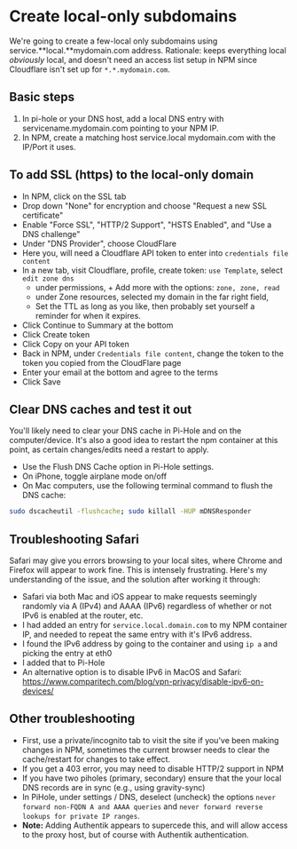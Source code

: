 # Create local-only subdomains

We're going to create a few-local only subdomains using service.**local.**mydomain.com address. Rationale: keeps everything local *obviously* local, and doesn't need an access list setup in NPM since Cloudflare isn't set up for `*.*.mydomain.com`. 

## Basic steps

1. In pi-hole or your DNS host, add a local DNS entry with servicename.mydomain.com pointing to your NPM IP.
2. In NPM, create a matching host service.local mydomain.com with the IP/Port it uses.

## To add SSL (https) to the local-only domain

- In NPM, click on the SSL tab
- Drop down "None" for encryption and choose "Request a new SSL certificate"
- Enable "Force SSL", "HTTP/2 Support", "HSTS Enabled", and "Use a DNS challenge"
- Under "DNS Provider", choose CloudFlare
- Here you, will need a Cloudflare API token to enter into `credentials file content`
- In a new tab, visit Cloudflare, profile, create token: `use Template`, select `edit zone dns`
  - under permissions, + Add more with the options: `zone, zone, read`
  - under Zone resources, selected my domain in the far right field, 
  - Set the TTL as long as you like, then probably set yourself a reminder for when it expires.
- Click Continue to Summary at the bottom
- Click Create token
- Click Copy on your API token
- Back in NPM, under `Credentials file content`, change the token to the token you copied from the CloudFlare page
- Enter your email at the bottom and agree to the terms
- Click Save

## Clear DNS caches and test it out

You'll likely need to clear your DNS cache in Pi-Hole and on the computer/device. It's also a good idea to restart the npm container at this point, as certain changes/edits need a restart to apply.

- Use the Flush DNS Cache option in Pi-Hole settings. 
- On iPhone, toggle airplane mode on/off
- On Mac computers, use the following terminal command to flush the DNS cache:

```bash
sudo dscacheutil -flushcache; sudo killall -HUP mDNSResponder
```

## Troubleshooting Safari

Safari may give you errors browsing to your local sites, where Chrome and Firefox will appear to work fine. This is intensely frustrating. Here's my understanding of the issue, and the solution after working it through:

- Safari via both Mac and iOS appear to make requests seemingly randomly via A (IPv4) and AAAA (IPv6) regardless of whether or not IPv6 is enabled at the router, etc.
- I had added an entry for `service.local.domain.com` to my NPM container IP, and needed to repeat the same entry with it's IPv6 address.
- I found the IPv6 address by going to the container and using `ip a` and picking the entry at eth0
- I added that to Pi-Hole
- An alternative option is to disable IPv6 in MacOS and Safari: https://www.comparitech.com/blog/vpn-privacy/disable-ipv6-on-devices/

## Other troubleshooting

- First, use a private/incognito tab to visit the site if you've been making changes in NPM, sometimes the current browser needs to clear the cache/restart for changes to take effect.
- If you get a 403 error, you may need to disable HTTP/2 support in NPM
- If you have two piholes (primary, secondary) ensure that the your local DNS records are in sync (e.g., using gravity-sync)
- In PiHole, under settings / DNS, deselect (uncheck) the options `never forward non-FQDN A and AAAA queries` and `never forward reverse lookups for private IP ranges`.
- **Note:** Adding Authentik appears to supercede this, and will allow  access to the proxy host, but of course with Authentik authentication.

